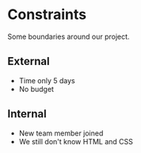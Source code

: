 # Constraints

Some boundaries around our project.

## External

- Time only 5 days
- No budget

## Internal

- New team member joined
- We still don't know HTML and CSS
